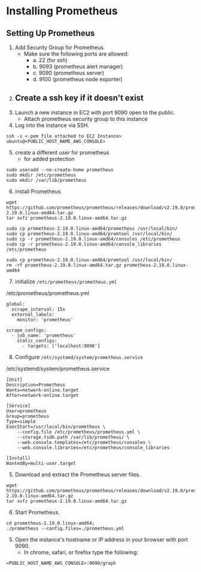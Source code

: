 # Installing Prometheus

## Setting Up Prometheus

1. Add Security Group for Prometheus
    - Make sure the following ports are allowed:
        - a. 22 (for ssh)
        - b. 9093 (prometheus alert manager)
        - c. 9090 (prometheus server)
        - d. 9100 (prometheus node exporter)
2. Create a ssh key if it doesn't exist
    - 
3. Launch a new instance in EC2 with port 9090 open to the public.
    - Attach prometheus security group to this instance
4. Log into the instance via SSH.

```
ssh -i <.pem file attached to EC2 Instance> ubuntu@<PUBLIC_HOST_NAME_AWS_CONSOLE>
```

5. create a different user for prometheus
    - for added protection

```
sudo useradd --no-create-home prometheus
sudo mkdir /etc/prometheus
sudo mkdir /var/lib/prometheus
```

6. install Prometheus

```
wget https://github.com/prometheus/prometheus/releases/download/v2.19.0/prometheus-2.19.0.linux-amd64.tar.gz
tar xvfz prometheus-2.19.0.linux-amd64.tar.gz

sudo cp prometheus-2.19.0.linux-amd64/prometheus /usr/local/bin/
sudo cp prometheus-2.19.0.linux-amd64/promtool /usr/local/bin/
sudo cp -r prometheus-2.19.0.linux-amd64/consoles /etc/prometheus
sudo cp -r prometheus-2.19.0.linux-amd64/console_libraries /etc/prometheus

sudo cp prometheus-2.19.0.linux-amd64/promtool /usr/local/bin/
rm -rf prometheus-2.19.0.linux-amd64.tar.gz prometheus-2.19.0.linux-amd64
```

7. initialize `/etc/prometheus/prometheus.yml`

/etc/prometheus/prometheus.yml
```
global:
  scrape_interval: 15s
  external_labels:
    monitor: 'prometheus'

scrape_configs:
  - job_name: 'prometheus'
    static_configs:
      - targets: ['localhost:9090']
```

8. Configure `/etc/systemd/system/prometheus.service`

/etc/systemd/system/prometheus.service
```
[Unit]
Description=Prometheus
Wants=network-online.target
After=network-online.target

[Service]
User=prometheus
Group=prometheus
Type=simple
ExecStart=/usr/local/bin/prometheus \
    --config.file /etc/prometheus/prometheus.yml \
    --storage.tsdb.path /var/lib/prometheus/ \
    --web.console.templates=/etc/prometheus/consoles \
    --web.console.libraries=/etc/prometheus/console_libraries

[Install]
WantedBy=multi-user.target
```

5. Download and extract the Prometheus server files.

```
wget https://github.com/prometheus/prometheus/releases/download/v2.19.0/prometheus-2.19.0.linux-amd64.tar.gz
tar xvfz prometheus-2.19.0.linux-amd64.tar.gz
```

6. Start Prometheus.

```
cd prometheus-2.19.0.linux-amd64;
./prometheus --config.files=./prometheus.yml
```

5. Open the instance's hostname or IP address in your browser with port 9090.
    - In chrome, safari, or firefox type the following:

```
<PUBLIC_HOST_NAME_AWS_CONSOLE>:9090/graph
```

